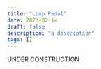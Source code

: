 ```yaml
---
title: "Loop Pedal"
date: 2023-02-14
draft: false
description: "a description"
tags: []
---
```

UNDER CONSTRUCTION